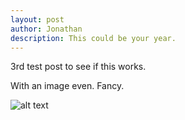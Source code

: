 ```yaml
---
layout: post
author: Jonathan
description: This could be your year.
---
```

3rd test post to see if this works.

With an image even. Fancy.

![alt text](https://images.pexels.com/photos/209956/pexels-photo-209956.jpeg?cs=srgb&dl=american-football-ball-field-209956.jpg&fm=jpg)
